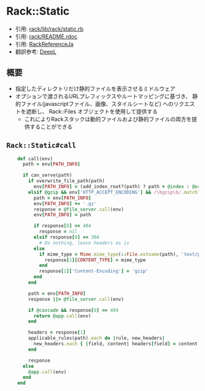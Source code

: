 # Rack::Static
- 引用: [rack/lib/rack/static.rb](https://github.com/rack/rack/blob/master/lib/rack/static.rb)
- 引用: [rack/README.rdoc](https://github.com/rack/rack/blob/master/README.rdoc)
- 引用: [RackReferenceJa](https://route477.net/w/RackReferenceJa.html)
- 翻訳参考: [DeepL](https://www.deepl.com/translator)

## 概要
- 指定したディレクトリだけ静的ファイルを表示させるミドルウェア
- オプションで渡されるURLプレフィックスやルートマッピングに基づき、
  静的ファイル(javascriptファイル、画像、スタイルシートなど) へのリクエストを遮断し、
  Rack::Files オブジェクトを使用して提供する
  - これによりRackスタックは動的ファイルおよび静的ファイルの両方を提供することができる

## `Rack::Static#call`
```ruby
    def call(env)
      path = env[PATH_INFO]

      if can_serve(path)
        if overwrite_file_path(path)
          env[PATH_INFO] = (add_index_root?(path) ? path + @index : @urls[path])
        elsif @gzip && env['HTTP_ACCEPT_ENCODING'] && /\bgzip\b/.match?(env['HTTP_ACCEPT_ENCODING'])
          path = env[PATH_INFO]
          env[PATH_INFO] += '.gz'
          response = @file_server.call(env)
          env[PATH_INFO] = path

          if response[0] == 404
            response = nil
          elsif response[0] == 304
            # Do nothing, leave headers as is
          else
            if mime_type = Mime.mime_type(::File.extname(path), 'text/plain')
              response[1][CONTENT_TYPE] = mime_type
            end
            response[1]['Content-Encoding'] = 'gzip'
          end
        end

        path = env[PATH_INFO]
        response ||= @file_server.call(env)

        if @cascade && response[0] == 404
          return @app.call(env)
        end

        headers = response[1]
        applicable_rules(path).each do |rule, new_headers|
          new_headers.each { |field, content| headers[field] = content }
        end

        response
      else
        @app.call(env)
      end
    end
```
